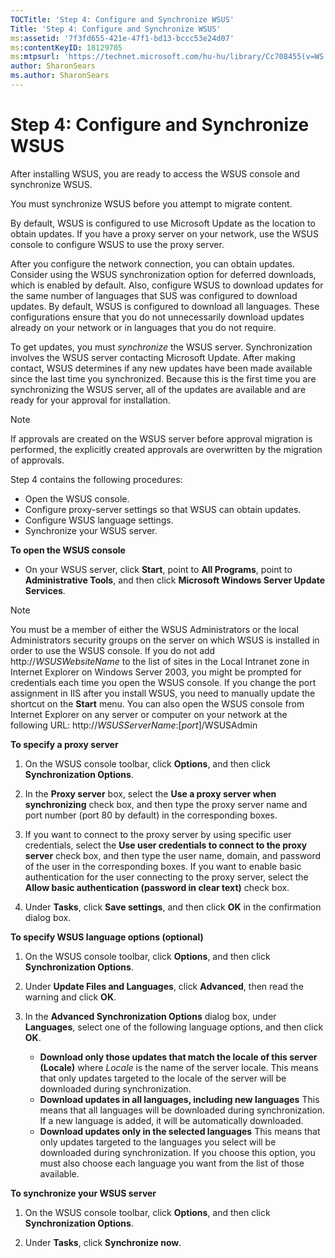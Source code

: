 ```yaml
---
TOCTitle: 'Step 4: Configure and Synchronize WSUS'
Title: 'Step 4: Configure and Synchronize WSUS'
ms:assetid: '7f3fd655-421e-47f1-bd13-bccc53e24d07'
ms:contentKeyID: 18129705
ms:mtpsurl: 'https://technet.microsoft.com/hu-hu/library/Cc708455(v=WS.10)'
author: SharonSears
ms.author: SharonSears
---
```


Step 4: Configure and Synchronize WSUS
======================================

After installing WSUS, you are ready to access the WSUS console and synchronize WSUS.

You must synchronize WSUS before you attempt to migrate content.

By default, WSUS is configured to use Microsoft Update as the location to obtain updates. If you have a proxy server on your network, use the WSUS console to configure WSUS to use the proxy server.

After you configure the network connection, you can obtain updates. Consider using the WSUS synchronization option for deferred downloads, which is enabled by default. Also, configure WSUS to download updates for the same number of languages that SUS was configured to download updates. By default, WSUS is configured to download all languages. These configurations ensure that you do not unnecessarily download updates already on your network or in languages that you do not require.

To get updates, you must *synchronize* the WSUS server. Synchronization involves the WSUS server contacting Microsoft Update. After making contact, WSUS determines if any new updates have been made available since the last time you synchronized. Because this is the first time you are synchronizing the WSUS server, all of the updates are available and are ready for your approval for installation.

> [!Note]  
> If approvals are created on the WSUS server before approval migration is performed, the explicitly created approvals are overwritten by the migration of approvals. 

Step 4 contains the following procedures:

-   Open the WSUS console.
-   Configure proxy-server settings so that WSUS can obtain updates.
-   Configure WSUS language settings.
-   Synchronize your WSUS server.

**To open the WSUS console**
-   On your WSUS server, click **Start**, point to **All Programs**, point to **Administrative Tools**, and then click **Microsoft Windows Server Update Services**.

> [!Note]  
> You must be a member of either the WSUS Administrators or the local Administrators security groups on the server on which WSUS is installed in order to use the WSUS console. If you do not add http://*WSUSWebsiteName* to the list of sites in the Local Intranet zone in Internet Explorer on Windows Server 2003, you might be prompted for credentials each time you open the WSUS console. If you change the port assignment in IIS after you install WSUS, you need to manually update the shortcut on the **Start** menu. You can also open the WSUS console from Internet Explorer on any server or computer on your network at the following URL: http://*WSUSServerName*:\[*port*\]/WSUSAdmin 

**To specify a proxy server**
1.  On the WSUS console toolbar, click **Options**, and then click **Synchronization Options**.

2.  In the **Proxy server** box, select the **Use a proxy server when synchronizing** check box, and then type the proxy server name and port number (port 80 by default) in the corresponding boxes.

3.  If you want to connect to the proxy server by using specific user credentials, select the **Use user credentials to connect to the proxy server** check box, and then type the user name, domain, and password of the user in the corresponding boxes. If you want to enable basic authentication for the user connecting to the proxy server, select the **Allow basic authentication (password in clear text)** check box.

4.  Under **Tasks**, click **Save settings**, and then click **OK** in the confirmation dialog box.

**To specify WSUS language options (optional)**
1.  On the WSUS console toolbar, click **Options**, and then click **Synchronization Options**.

2.  Under **Update Files and Languages**, click **Advanced**, then read the warning and click **OK**.

3.  In the **Advanced Synchronization Options** dialog box, under **Languages**, select one of the following language options, and then click **OK**.

    -   **Download only those updates that match the locale of this server (Locale)** where *Locale* is the name of the server locale. This means that only updates targeted to the locale of the server will be downloaded during synchronization.
    -   **Download updates in all languages, including new languages** This means that all languages will be downloaded during synchronization. If a new language is added, it will be automatically downloaded.
    -   **Download updates only in the selected languages** This means that only updates targeted to the languages you select will be downloaded during synchronization. If you choose this option, you must also choose each language you want from the list of those available.

**To synchronize your WSUS server**
1.  On the WSUS console toolbar, click **Options**, and then click **Synchronization Options**.

2.  Under **Tasks**, click **Synchronize now**.